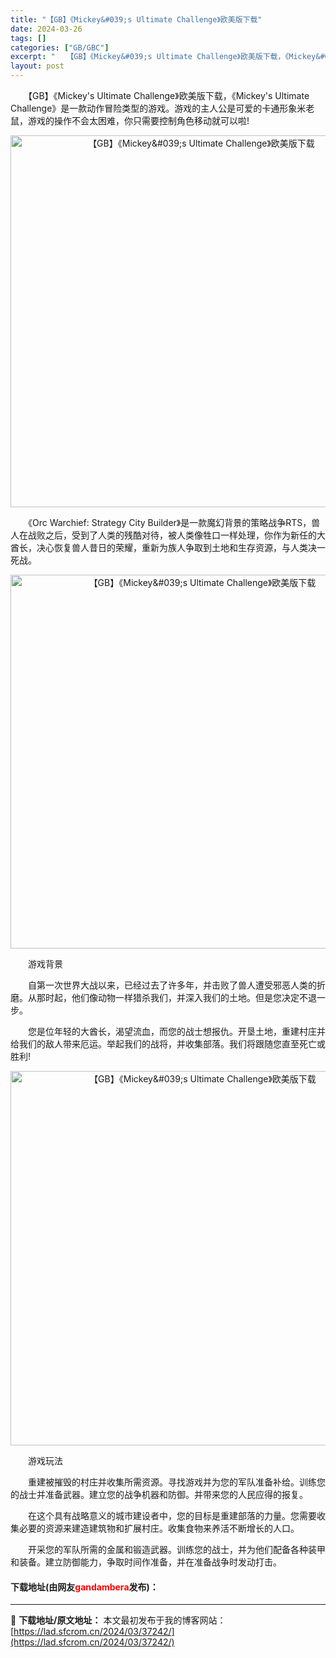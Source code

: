 ```yaml
---
title: "【GB】《Mickey&#039;s Ultimate Challenge》欧美版下载"
date: 2024-03-26
tags: []
categories: ["GB/GBC"]
excerpt: "　　【GB】《Mickey&#039;s Ultimate Challenge》欧美版下载，《Mickey&#039;s Ultimate Challenge》是一款动作冒险类型的游戏。游戏的主人公是可爱的卡通形象米老鼠，游戏的操作不会太困难，你只需要控制角色移动就可以啦! 　　《Orc Warchie&hellip;"
layout: post
---
```


 <p>　　【GB】《Mickey&#39;s Ultimate Challenge》欧美版下载，《Mickey&#39;s Ultimate Challenge》是一款动作冒险类型的游戏。游戏的主人公是可爱的卡通形象米老鼠，游戏的操作不会太困难，你只需要控制角色移动就可以啦!</p> <p align="center"><img align="" border="0" src="https://lad.sfcrom.cn/wp-content/uploads/2024/03/20240326_6602815b6dbea.png" width="595" alt="【GB】《Mickey&amp;#039;s Ultimate Challenge》欧美版下载" /></p> <p>　　《Orc Warchief: Strategy City Builder》是一款魔幻背景的策略战争RTS，兽人在战败之后，受到了人类的残酷对待，被人类像牲口一样处理，你作为新任的大酋长，决心恢复兽人昔日的荣耀，重新为族人争取到土地和生存资源，与人类决一死战。</p> <p align="center"><img align="" border="0" src="https://lad.sfcrom.cn/wp-content/uploads/2024/03/20240326_6602815c1faed.png" width="598" alt="【GB】《Mickey&amp;#039;s Ultimate Challenge》欧美版下载" /></p> <p>　　游戏背景</p> <p>　　自第一次世界大战以来，已经过去了许多年，并击败了兽人遭受邪恶人类的折磨。从那时起，他们像动物一样猎杀我们，并深入我们的土地。但是您决定不退一步。</p> <p>　　您是位年轻的大酋长，渴望流血，而您的战士想报仇。开垦土地，重建村庄并给我们的敌人带来厄运。举起我们的战将，并收集部落。我们将跟随您直至死亡或胜利!</p> <p align="center"><img align="" border="0" src="https://lad.sfcrom.cn/wp-content/uploads/2024/03/20240326_6602815cdf0e4.png" width="599" alt="【GB】《Mickey&amp;#039;s Ultimate Challenge》欧美版下载" /></p> <p>　　游戏玩法</p> <p>　　重建被摧毁的村庄并收集所需资源。寻找游戏并为您的军队准备补给。训练您的战士并准备武器。建立您的战争机器和防御。并带来您的人民应得的报复。</p> <p>　　在这个具有战略意义的城市建设者中，您的目标是重建部落的力量。您需要收集必要的资源来建造建筑物和扩展村庄。收集食物来养活不断增长的人口。</p> <p>　　开采您的军队所需的金属和锻造武器。训练您的战士，并为他们配备各种装甲和装备。建立防御能力，争取时间作准备，并在准备战争时发动打击。</p> <p><h4>下载地址(由网友<font color="red">gandambera</font>发布)：</h4></p> 

---
📖 **下载地址/原文地址：** 本文最初发布于我的博客网站：[https://lad.sfcrom.cn/2024/03/37242/](https://lad.sfcrom.cn/2024/03/37242/)
